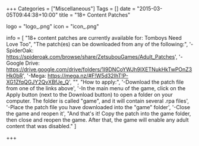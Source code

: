 +++
Categories = ["Miscellaneous"]
Tags = []
date = "2015-03-05T09:44:38+10:00"
title = "18+ Content Patches"

logo = "logo_.png"
icon = "icon_.png"

info = [
	"18+ content patches are currently available for: Tomboys Need Love Too",
	"The patch(es) can be downloaded from any of the following:",
	'-SpiderOak: https://spideroak.com/browse/share/ZetsubouGames/Adult_Patches',
	'-Google Drive: https://drive.google.com/drive/folders/1I9DNCoYWJh9IXETNukHkTwPOnZ3Hk0bR',
	'-Mega: https://mega.nz/#F!W5d32IhT!P-XG1ZfqQGJY2QvXBfJe_Q',
	"",
	"How to apply:",
	'-Download the patch file from one of the links above',
	'-In the main menu of the game, click on the Apply button (next to the Download button) to open a folder on your computer. The folder is called "game", and it will contain several .rpa files',
	'-Place the patch file you have downloaded into the "game" folder',
	'-Close the game and reopen it',
	"And that's it! Copy the patch into the game folder, then close and reopen the game. After that, the game will enable any adult content that was disabled."
]

+++
